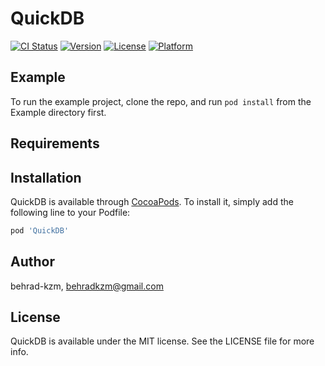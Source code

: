 # QuickDB

[![CI Status](https://img.shields.io/travis/behrad-kzm/QuickDB.svg?style=flat)](https://travis-ci.org/behrad-kzm/QuickDB)
[![Version](https://img.shields.io/cocoapods/v/QuickDB.svg?style=flat)](https://cocoapods.org/pods/QuickDB)
[![License](https://img.shields.io/cocoapods/l/QuickDB.svg?style=flat)](https://cocoapods.org/pods/QuickDB)
[![Platform](https://img.shields.io/cocoapods/p/QuickDB.svg?style=flat)](https://cocoapods.org/pods/QuickDB)

## Example

To run the example project, clone the repo, and run `pod install` from the Example directory first.

## Requirements

## Installation

QuickDB is available through [CocoaPods](https://cocoapods.org). To install
it, simply add the following line to your Podfile:

```ruby
pod 'QuickDB'
```

## Author

behrad-kzm, behradkzm@gmail.com

## License

QuickDB is available under the MIT license. See the LICENSE file for more info.
